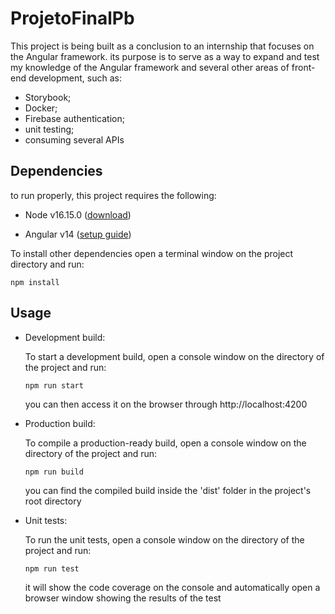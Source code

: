 # ProjetoFinalPb


This project is being built as a conclusion to an internship that focuses on the Angular framework. its purpose is to serve as a way to expand and test my knowledge of the Angular framework and several other areas of front-end development, such as:

  - Storybook;
  - Docker;
  - Firebase authentication;
  - unit testing;
  - consuming several APIs

## Dependencies

to run properly, this project requires the following:

  - Node v16.15.0 ([download](https://nodejs.org/dist/v16.16.0/node-v16.16.0-x64.msi))
  
  - Angular v14 ([setup guide](https://angular.io/guide/setup-local))

To install other dependencies open a terminal window on the project directory and run:

```
npm install
```

## Usage

 - Development build:

    To start a development build, open a console window on the directory of the project and run:
    ```
    npm run start
    ```
    you can then access it on the browser through http://localhost:4200
    
    
- Production build:

    To compile a production-ready build, open a console window on the directory of the project and run:
    ```
    npm run build
    ```
    you can find the compiled build inside the 'dist' folder in the project's root directory
    
    
- Unit tests:
    
    To run the unit tests, open a console window on the directory of the project and run:
    ```
    npm run test
    ```
    it will show the code coverage on the console and automatically open a browser window showing the results of the test
